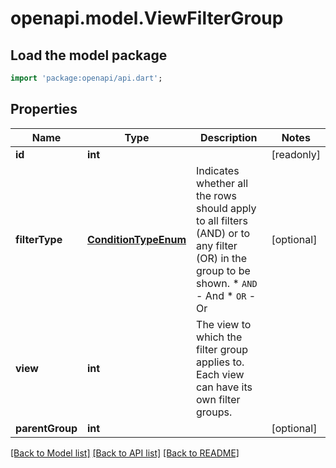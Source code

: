 # openapi.model.ViewFilterGroup

## Load the model package
```dart
import 'package:openapi/api.dart';
```

## Properties
Name | Type | Description | Notes
------------ | ------------- | ------------- | -------------
**id** | **int** |  | [readonly] 
**filterType** | [**ConditionTypeEnum**](ConditionTypeEnum.md) | Indicates whether all the rows should apply to all filters (AND) or to any filter (OR) in the group to be shown.  * `AND` - And * `OR` - Or | [optional] 
**view** | **int** | The view to which the filter group applies to. Each view can have its own filter groups. | 
**parentGroup** | **int** |  | [optional] 

[[Back to Model list]](../README.md#documentation-for-models) [[Back to API list]](../README.md#documentation-for-api-endpoints) [[Back to README]](../README.md)


